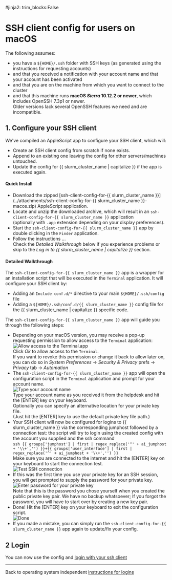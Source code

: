 #jinja2: trim_blocks:False
# SSH client config for users on macOS

The following assumes:

 * you have a ```${HOME}/.ssh``` folder with SSH keys (as generated using the instructions for requesting accounts)
 * and that you received a notification with your account name and that your account has been activated
 * and that you are on the machine from which you want to connect to the cluster
 * and that this machine runs **macOS _Sierra_ 10.12.2 or newer**, which includes OpenSSH 7.3p1 or newer.  
   Older versions lack several OpenSSH features we need and are incompatible.

## 1. Configure your SSH client

We've compiled an AppleScript app to configure your SSH client, which will:

 * Create an SSH client config from scratch if none exists.
 * Append to an existing one leaving the config for other servers/machines untouched.
 * Update the config for {{ slurm_cluster_name | capitalize }} if the app is executed again.

#### Quick Install

 * Download the zipped [ssh-client-config-for-{{ slurm_cluster_name }}](../attachments/ssh-client-config-for-{{ slurm_cluster_name }}-macos.zip) AppleScript application.
 * Locate and unzip the downloaded archive, which will result in an ```ssh-client-config-for-{{ slurm_cluster_name }}``` application  
   (optionally with ```.app``` extension depending on your display preferences).
 * Start the ```ssh-client-config-for-{{ slurm_cluster_name }}``` app by double clicking in the ```Finder``` application.
 * Follow the instructions ...  
   Check the _Detailed Walkthrough_ below if you experience problems or skip to the *Log in to {{ slurm_cluster_name | capitalize }}* section.

#### Detailed Walkthrough

The ```ssh-client-config-for-{{ slurm_cluster_name }}``` app is a wrapper for an installation script that will be executed in the ```Terminal``` application.
It will configure your SSH client by:

 * Adding an ```Include conf.d/*``` directive to your main ```${HOME}/.ssh/config``` file
 * Adding a ```${HOME}/.ssh/conf.d/{{ slurm_cluster_name }}``` config file for the {{ slurm_cluster_name | capitalize }} specific code.

The ```ssh-client-config-for-{{ slurm_cluster_name }}``` app will guide you through the following steps:

 * Depending on your macOS version, you may receive a pop-up requesting permission to allow access to the ```Terminal``` application:  
   ![Allow access to the Terminal.app](img/ssh-client-config-macos-1.png)  
   Click _Ok_ to allow access to the ```Terminal```.  
   If you want to revoke this permission or change it back to allow later on, you can do so in 
    _System Preferences_ -> _Security & Privacy_ prefs -> _Privacy_ tab -> _Automation_
 * The ```ssh-client-config-for-{{ slurm_cluster_name }}``` app will open the configuration script in the ```Terminal``` application and prompt for your account name.  
   ![Type your account name](img/ssh-client-config-macos-2.png)  
   Type your account name as you received it from the helpdesk and hit the \[ENTER\] key on your keyboard.  
   Optionally you can specify an alternative location for your private key file.  
   (Just hit the \[ENTER\] key to use the default private key file path.)
 * Your SSH client will now be configured for logins to {{ slurm_cluster_name }} via the corresponding jumphost
   followed by a connection test: the script will try to login using the created config with the account you supplied and the ssh command  
   ```ssh {{ groups['jumphost'] | first | regex_replace('^' + ai_jumphost + '\\+','') }}+{{ groups['user_interface'] | first | regex_replace('^' + ai_jumphost + '\\+','') }}```  
   Make sure you are connected to the internet and hit the \[ENTER\] key on your keyboard to start the connection test.  
   ![Test SSH connection](img/ssh-client-config-macos-3.png)
 * If this was the first time you use your private key for an SSH session, you will get prompted to supply the password for your private key.  
   ![Enter password for your private key](img/ssh-client-config-macos-4.png)  
   Note that this is the password you chose yourself when you created the public private key pair.
   We have no backup whatsoever; If you forgot the password, you will have to start over by creating a new key pair.
 * Done! Hit the \[ENTER\] key on your keyboard to exit the configuration script.  
   ![Done](img/ssh-client-config-macos-5.png)
 * If you made a mistake, you can simply run the ```ssh-client-config-for-{{ slurm_cluster_name }}``` app again to update/fix your config.

## 2 Login

You can now use the config and [login with your ssh client](../logins-macos-linux/)

-----

Back to operating system independent [instructions for logins](../logins/)
